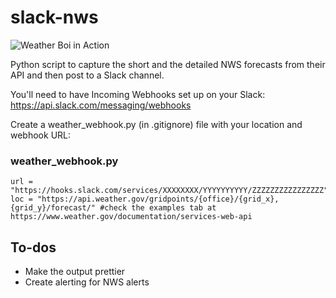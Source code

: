 # slack-nws

![Weather Boi in Action](https://i.imgur.com/DFnd0tE.png)

Python script to capture the short and the detailed NWS forecasts from their API and then post to a Slack channel.

You'll need to have Incoming Webhooks set up on your Slack: https://api.slack.com/messaging/webhooks

Create a weather_webhook.py (in .gitignore) file with your location and webhook URL:

### weather_webhook.py
```
url = "https://hooks.slack.com/services/XXXXXXXX/YYYYYYYYYY/ZZZZZZZZZZZZZZZZ"
loc = "https://api.weather.gov/gridpoints/{office}/{grid_x},{grid_y}/forecast/" #check the examples tab at https://www.weather.gov/documentation/services-web-api
```

## To-dos

* Make the output prettier
* Create alerting for NWS alerts
